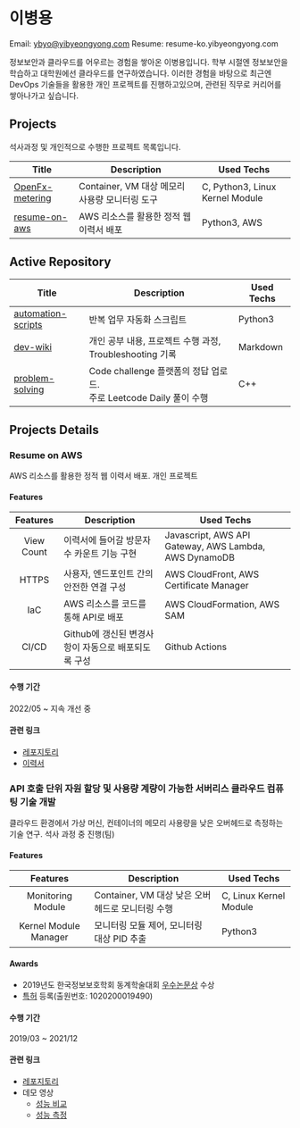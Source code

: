 # 이병용

Email: ybyo@yibyeongyong.com
Resume: resume-ko.yibyeongyong.com

정보보안과 클라우드를 어우르는 경험을 쌓아온 이병용입니다. 학부 시절엔 정보보안을 학습하고 대학원에선 클라우드를 연구하였습니다. 이러한 경험을 바탕으로 최근엔 DevOps 기술들을 활용한 개인 프로젝트를 진행하고있으며, 관련된 직무로 커리어를 쌓아나가고 싶습니다.

## Projects

석사과정 및 개인적으로 수행한 프로젝트 목록입니다.

| Title                                                                         | Description                      | Used Techs                      |
|-------------------------------------------------------------------------------|----------------------------------|---------------------------------|
| [OpenFx-metering](https://github.com/keti-openfx/OpenFx-metering/tree/master) | Container, VM 대상 메모리 사용량 모니터링 도구 | C, Python3, Linux Kernel Module |
| [resume-on-aws](https://github.com/ybyo/resume-on-aws)                        | AWS 리소스를 활용한 정적 웹 이력서 배포         | Python3, AWS                    |

## Active Repository

| Title                                                            | Description                                             | Used Techs |
|------------------------------------------------------------------|---------------------------------------------------------|------------|
| [automation-scripts](https://github.com/ybyo/automation-scripts) | 반복 업무 자동화 스크립트                                          | Python3    |
| [dev-wiki](https://github.com/ybyo/dev-wiki)                     | 개인 공부 내용, 프로젝트 수행 과정, Troubleshooting 기록                | Markdown   |
| [problem-solving](https://github.com/ybyo/problem-solving)       | Code challenge 플랫폼의 정답 업로드.<br/>주로 Leetcode Daily 풀이 수행 | C++        |

## Projects Details

### Resume on AWS

AWS 리소스를 활용한 정적 웹 이력서 배포. 개인 프로젝트

#### Features

|  Features  | Description                     | Used Techs                                            |
|:----------:|---------------------------------|-------------------------------------------------------|
| View Count | 이력서에 들어갈 방문자 수 카운트 기능 구현        | Javascript, AWS API Gateway, AWS Lambda, AWS DynamoDB |
|   HTTPS    | 사용자, 엔드포인트 간의 안전한 연결 구성         | AWS CloudFront, AWS Certificate Manager               |
|    IaC     | AWS 리소스를 코드를 통해 API로 배포         | AWS CloudFormation, AWS SAM                           |
|   CI/CD    | Github에 갱신된 변경사항이 자동으로 배포되도록 구성 | Github Actions                                        |

#### 수행 기간

2022/05 ~ 지속 개선 중

#### 관련 링크

* [레포지토리](https://github.com/ybyo/resume-on-aws)
* [이력서](https://resume-ko.yibyeongyong.com/)

### API 호출 단위 자원 할당 및 사용량 계량이 가능한 서버리스 클라우드 컴퓨팅 기술 개발

클라우드 환경에서 가상 머신, 컨테이너의 메모리 사용량을 낮은 오버헤드로 측정하는 기술 연구. 석사 과정 중 진행(팀)

#### Features

|       Features        | Description                       | Used Techs             |
|:---------------------:|-----------------------------------|------------------------|
|   Monitoring Module   | Container, VM 대상 낮은 오버헤드로 모니터링 수행 | C, Linux Kernel Module |
| Kernel Module Manager | 모니터링 모듈 제어, 모니터링 대상 PID 추출        | Python3                |

#### Awards

 * 2019년도 한국정보보호학회 동계학술대회 [우수논문상](https://resume-ko.yibyeongyong.com/cisc-w19-prize.pdf) 수상
 * [특허](https://resume-ko.yibyeongyong.com/patent-procmon.pdf) 등록(출원번호: 1020200019490)

#### 수행 기간

2019/03 ~ 2021/12

#### 관련 링크

* [레포지토리](https://github.com/keti-openfx/OpenFx-metering)
* 데모 영상
   * [성능 비교](https://resume-ko.yibyeongyong.com/demo-1.mp4)
   * [성능 측정](https://resume-ko.yibyeongyong.com/demo-2.mp4)
